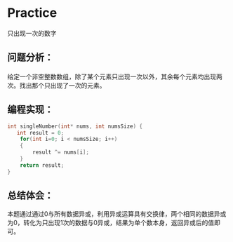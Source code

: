 # Practice
只出现一次的数字
## 问题分析：
#### 
给定一个非空整数数组，除了某个元素只出现一次以外，其余每个元素均出现两次。找出那个只出现了一次的元素。
## 编程实现：
```C
int singleNumber(int* nums, int numsSize) {
   int result = 0;  
    for(int i=0; i < numsSize; i++)  
    {  
        result ^= nums[i];  
    }  
    return result;  
}
```
## 总结体会：
本题通过通过0与所有数据异或，利用异或运算具有交换律，两个相同的数据异或为0，转化为只出现1次的数据与0异或，结果为单个数本身，返回异或后的值即可。
